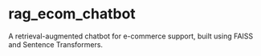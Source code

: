 # rag_ecom_chatbot
A retrieval-augmented chatbot for e-commerce support, built using FAISS and Sentence Transformers.
